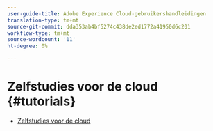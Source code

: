 ```yaml
---
user-guide-title: Adobe Experience Cloud-gebruikershandleidingen
translation-type: tm+mt
source-git-commit: dda353ab4bf5274c438de2ed1772a41950d6c201
workflow-type: tm+mt
source-wordcount: '11'
ht-degree: 0%

---
```



# Zelfstudies voor de cloud {#tutorials}

+ [Zelfstudies voor de cloud](home.md)
